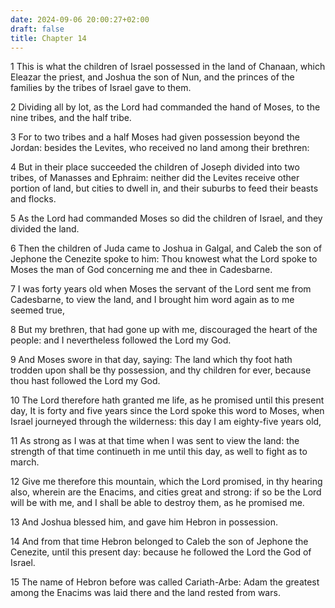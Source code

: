 ```yaml
---
date: 2024-09-06 20:00:27+02:00
draft: false
title: Chapter 14
---
```




1 This is what the children of Israel possessed in the land of Chanaan, which Eleazar the priest, and Joshua the son of Nun, and the princes of the families by the tribes of Israel gave to them.

2 Dividing all by lot, as the Lord had commanded the hand of Moses, to the nine tribes, and the half tribe.

3 For to two tribes and a half Moses had given possession beyond the Jordan: besides the Levites, who received no land among their brethren:

4 But in their place succeeded the children of Joseph divided into two tribes, of Manasses and Ephraim: neither did the Levites receive other portion of land, but cities to dwell in, and their suburbs to feed their beasts and flocks.

5 As the Lord had commanded Moses so did the children of Israel, and they divided the land.

6 Then the children of Juda came to Joshua in Galgal, and Caleb the son of Jephone the Cenezite spoke to him: Thou knowest what the Lord spoke to Moses the man of God concerning me and thee in Cadesbarne.

7 I was forty years old when Moses the servant of the Lord sent me from Cadesbarne, to view the land, and I brought him word again as to me seemed true,

8 But my brethren, that had gone up with me, discouraged the heart of the people: and I nevertheless followed the Lord my God.

9 And Moses swore in that day, saying: The land which thy foot hath trodden upon shall be thy possession, and thy children for ever, because thou hast followed the Lord my God.

10 The Lord therefore hath granted me life, as he promised until this present day, It is forty and five years since the Lord spoke this word to Moses, when Israel journeyed through the wilderness: this day I am eighty-five years old,

11 As strong as I was at that time when I was sent to view the land: the strength of that time continueth in me until this day, as well to fight as to march.

12 Give me therefore this mountain, which the Lord promised, in thy hearing also, wherein are the Enacims, and cities great and strong: if so be the Lord will be with me, and I shall be able to destroy them, as he promised me.

13 And Joshua blessed him, and gave him Hebron in possession.

14 And from that time Hebron belonged to Caleb the son of Jephone the Cenezite, until this present day: because he followed the Lord the God of Israel.

15 The name of Hebron before was called Cariath-Arbe: Adam the greatest among the Enacims was laid there and the land rested from wars.

